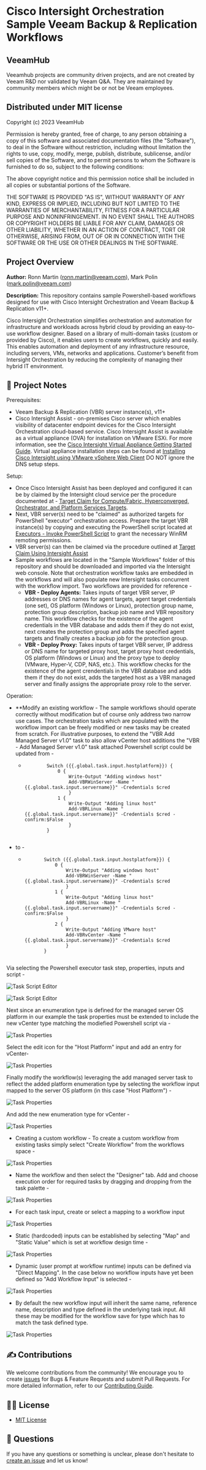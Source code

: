 # Cisco Intersight Orchestration Sample Veeam Backup & Replication Workflows

## VeeamHub
Veeamhub projects are community driven projects, and are not created by Veeam R&D nor validated by Veeam Q&A. They are maintained by community members which might be or not be Veeam employees. 

## Distributed under MIT license
Copyright (c) 2023 VeeamHub

Permission is hereby granted, free of charge, to any person obtaining a copy of this software and associated documentation files (the "Software"), to deal in the Software without restriction, including without limitation the rights to use, copy, modify, merge, publish, distribute, sublicense, and/or sell copies of the Software, and to permit persons to whom the Software is furnished to do so, subject to the following conditions:

The above copyright notice and this permission notice shall be included in all copies or substantial portions of the Software.

THE SOFTWARE IS PROVIDED "AS IS", WITHOUT WARRANTY OF ANY KIND, EXPRESS OR IMPLIED, INCLUDING BUT NOT LIMITED TO THE WARRANTIES OF MERCHANTABILITY, FITNESS FOR A PARTICULAR PURPOSE AND NONINFRINGEMENT. IN NO EVENT SHALL THE AUTHORS OR COPYRIGHT HOLDERS BE LIABLE FOR ANY CLAIM, DAMAGES OR OTHER LIABILITY, WHETHER IN AN ACTION OF CONTRACT, TORT OR OTHERWISE, ARISING FROM, OUT OF OR IN CONNECTION WITH THE SOFTWARE OR THE USE OR OTHER DEALINGS IN THE SOFTWARE.

## Project Overview
**Author:** Ronn Martin (ronn.martin@veeam.com), Mark Polin (mark.polin@veeam.com)

**Description:** This repository contains sample Powershell-based workflows designed for use with Cisco Intersight Orchestration and Veeam Backup & Replication v11+.

Cisco Intersight Orchestration simplifies orchestration and automation for infrastructure and workloads across hybrid cloud by providing an easy-to-use workflow designer. Based on a library of multi-domain tasks (custom or provided by Cisco), it enables users to create workflows, quickly and easily.  This enables automation and deployment of any infrastructure resource, including servers, VMs, networks and applications.  Customer’s benefit from Intersight Orchestration by reducing the complexity of managing their hybrid IT environment.

## 📗 Project Notes

Prerequisites: 
* Veeam Backup & Replication (VBR) server instance(s), v11+
* Cisco Intersight Assist - on-premises Cisco server which enables visibility of datacenter endpoint devices for the Cisco Intersight Orchestration cloud-based service. Cisco Intersight Assist is available as a virtual appliance (OVA) for installation on VMware ESXi. For more information, see the [Cisco Intersight Virtual Appliance Getting Started Guide](https://www.cisco.com/c/en/us/td/docs/unified_computing/Intersight/cisco-intersight-assist-getting-started-guide/m-overview-of-cisco-intersight-assist.html). Virtual appliance installation steps can be found at [Installing Cisco Intersight using VMware vSphere Web Client](https://www.cisco.com/c/en/us/td/docs/unified_computing/Intersight/cisco-intersight-assist-getting-started-guide/m-installing-cisco-intersight-assist.html) DO NOT ignore the DNS setup steps.

Setup: 
* Once Cisco Intersight Assist has been deployed and configured it can be by claimed by the Intersight cloud service per the procedure documented at - [Target Claim for Compute/Fabric, Hyperconverged, Orchestrator, and Platform Services Targets](https://www.intersight.com/help/saas/getting_started/claim_targets#minimum_permissions_for_targets).  
* Next, VBR server(s) need to be "claimed" as authorized targets for PowerShell "executor" orchestration access. Prepare the target VBR instance(s) by copying and executing the PowerShell script located at [Executors - Invoke PowerShell Script](https://intersight.com/help/saas/resources/Executor_PowerShell#supported_targets) to grant the necessary WinRM remoting permissions. 
* VBR server(s) can then be claimed via the procedure outlined at [Target Claim Using Intersight Assist](https://intersight.com/help/saas/getting_started/claim_targets#target_claim_using_intersight_assist)
* Sample workflows are located in the "Sample Workflows" folder of this repository and should be downloaded and imported via the Intersight web console.  Note that orchestration workflow tasks are embedded in the workflows and will also populate new Intersight tasks concurrent with the workflow import. Two workflows are provided for reference -
  * **VBR - Deploy Agents:** Takes inputs of target VBR server, IP addresses or DNS names for agent targets, agent target credentials (one set), OS platform (Windows or Linux), protection group name, protection group description, backup job name and VBR repository name.  This workflow checks for the existence of the agent credentials in the VBR database and adds them if they do not exist, next creates the protection group and adds the specified agent targets and finally creates a backup job for the protection group.
  * **VBR - Deploy Proxy:** Takes inputs of target VBR server, IP address or DNS name for targeted proxy host, target proxy host credentials, OS platform (Windows or Linux) and the proxy type to deploy (VMware, Hyper-V, CDP, NAS, etc.).  This workflow checks for the existence of the agent crendentials in the VBR database and adds them if they do not exist, adds the targeted host as a VBR managed server and finally assigns the appropriate proxy role to the server.

Operation:
* **Modify an existing workflow - The sample workflows should operate correctly without modification but of course only address two narrow use cases.  The orchestration tasks which are populated with the workflow import can be freely modified or new tasks may be created from scratch. For illustrative purposes, to extend the "VBR Add Managed Server v1.0" task to also allow vCenter host additions the "VBR - Add Managed Server v1.0" task attached Powershell script could be updated from -
  * ```
            Switch ({{.global.task.input.hostplatform}}) {
                0 {
                    Write-Output "Adding windows host"
                    Add-VBRWinServer -Name "{{.global.task.input.servername}}" -Credentials $cred
                    }
                1 {        
                    Write-Output "Adding linux host"
                    Add-VBRLinux -Name "{{.global.task.input.servername}}" -Credentials $cred -confirm:$False
                    }
            }
  ```

* to -

   * ```
            Switch ({{.global.task.input.hostplatform}}) {
                0 {
                    Write-Output "Adding windows host"
                    Add-VBRWinServer -Name "{{.global.task.input.servername}}" -Credentials $cred
                    }
                1 {        
                    Write-Output "Adding linux host"
                    Add-VBRLinux -Name "{{.global.task.input.servername}}" -Credentials $cred -confirm:$False
                    }
                2 {        
                    Write-Output "Adding VMware host"
                    Add-VBRvCenter -Name "{{.global.task.input.servername}}" -Credentials $cred
                    }
            }
  ```
Via selecting the Powershell executor task step, properties, inputs and script -

![Task Script Editor](Images/EditTaskScript.png)

![Task Script Editor](Images/TaskEditScriptBody.png)

Next since an enumeration type is defined for the managed server OS platform in our example the task properties must be extended to include the new vCenter type matching the modiefied Powershell script via -

![Task Properties](Images/TaskInputs.png)

Select the edit icon for the "Host Platform" input and add an entry for vCenter-

![Task Properties](Images/AddvCenterEnumtoTask.png)

Finally modify the workflow(s) leveraging the add managed server task to reflect the added platform enumeration type by selecting the workflow input mapped to the server OS platform (in this case "Host Platform") -

![Task Properties](Images/WorkflowInputsModification.png)

And add the new enumeration type for vCenter -

![Task Properties](Images/WorkflowInputsEnumModification.png 	)


* Creating a custom workflow - To create a custom workflow from existing tasks simply select "Create Workflow" from the workflows space -

![Task Properties](Images/CreateWorkflow.png)

  * Name the workflow and then select the "Designer" tab.  Add and choose execution order for required tasks by dragging and dropping from the task palette -

![Task Properties](Images/AddWorkflowTasks.png)

  * For each task input, create or select a mapping to a workflow input

![Task Properties](Images/MapWorkflowInputs.png)

  * Static (hardcoded) inputs can be established by selecting "Map" and "Static Value" which is set at workflow design time -

![Task Properties](Images/MapStaticInput.png)

  * Dynamic (user prompt at workflow runtime) inputs can be defined via "Direct Mapping". In the case below no workflow inputs have yet been defined so "Add Workflow Input" is selected -

![Task Properties](Images/MapDynamicInput.png)

  * By default the new workflow input will inherit the same name, reference name, description and type defined in the underlying task input.  All these may be modified for the workflow save for type which has to match the task defined type.

![Task Properties](Images/MapDynamicInputType.png)

## ✍ Contributions

We welcome contributions from the community! We encourage you to create [issues](https://github.com/VeeamHub/veeam-cisco-intersight-workflows/issues/new/choose) for Bugs & Feature Requests and submit Pull Requests. For more detailed information, refer to our [Contributing Guide](CONTRIBUTING.md).

## 🤝🏾 License

* [MIT License](LICENSE)

## 🤔 Questions

If you have any questions or something is unclear, please don't hesitate to [create an issue](https://github.com/VeeamHub/veeam-cisco-intersight-workflows/issues/new/choose) and let us know!
